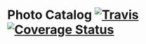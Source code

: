 # Photo Catalog [![Travis](https://travis-ci.org/gabrielseco/phone-catalog.svg?branch=master)](https://travis-ci.org/gabrielseco/phone-catalog) [![Coverage Status](https://coveralls.io/repos/github/gabrielseco/phone-catalog/badge.svg?branch=master)](https://coveralls.io/github/gabrielseco/phone-catalog?branch=master)